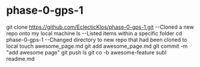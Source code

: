 phase-0-gps-1
=============
git clone https://github.com/EclecticKlos/phase-0-gps-1.git
--Cloned a new repo onto my local machine
ls
--Listed items within a specific folder
cd phase-0-gps-1
--Changed directory to new repo that had been cloned to local
touch awesome_page.md
git add awesome_page.md
git commit -m "add awesome page"
git push
ls
git co -b awesome-feature
subl readme.md

